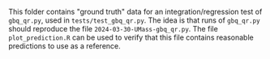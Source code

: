 This folder contains "ground truth" data for an integration/regression test of `gbq_qr.py`, used in `tests/test_gbq_qr.py`.  The idea is that runs of `gbq_qr.py` should reproduce the file `2024-03-30-UMass-gbq_qr.py`.  The file `plot_prediction.R` can be used to verify that this file contains reasonable predictions to use as a reference.